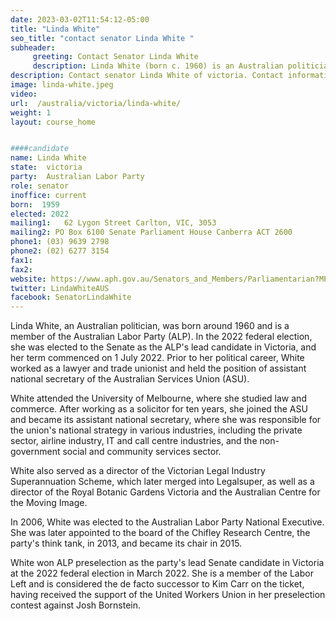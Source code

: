 ```yaml
---
date: 2023-03-02T11:54:12-05:00
title: "Linda White"
seo_title: "contact senator Linda White "
subheader:
     greeting: Contact Senator Linda White
     description: Linda White (born c. 1960) is an Australian politician. She is a member of the Australian Labor Party (ALP) and was elected to the Senate as the party's lead candidate in Victoria at the 2022 federal election, to a term beginning on 1 July 2022. She was a lawyer and trade unionist before entering politics, including as assistant national secretary of the Australian Services Union (ASU).
description: Contact senator Linda White of victoria. Contact information for Linda White includes email address, phone number, and mailing address.
image: linda-white.jpeg
video:
url:  /australia/victoria/linda-white/
weight: 1
layout: course_home


####candidate
name: Linda White
state:	victoria
party:	Australian Labor Party
role: senator
inoffice: current
born:  1959
elected: 2022
mailing1:	62 Lygon Street Carlton, VIC, 3053
mailing2: PO Box 6100 Senate Parliament House Canberra ACT 2600
phone1:	(03) 9639 2798
phone2: (02) 6277 3154
fax1:
fax2:
website: https://www.aph.gov.au/Senators_and_Members/Parliamentarian?MPID=252157
twitter: LindaWhiteAUS
facebook: SenatorLindaWhite
---
```

Linda White, an Australian politician, was born around 1960 and is a member of the Australian Labor Party (ALP). In the 2022 federal election, she was elected to the Senate as the ALP's lead candidate in Victoria, and her term commenced on 1 July 2022. Prior to her political career, White worked as a lawyer and trade unionist and held the position of assistant national secretary of the Australian Services Union (ASU).

White attended the University of Melbourne, where she studied law and commerce. After working as a solicitor for ten years, she joined the ASU and became its assistant national secretary, where she was responsible for the union's national strategy in various industries, including the private sector, airline industry, IT and call centre industries, and the non-government social and community services sector.

White also served as a director of the Victorian Legal Industry Superannuation Scheme, which later merged into Legalsuper, as well as a director of the Royal Botanic Gardens Victoria and the Australian Centre for the Moving Image.

In 2006, White was elected to the Australian Labor Party National Executive. She was later appointed to the board of the Chifley Research Centre, the party's think tank, in 2013, and became its chair in 2015.

White won ALP preselection as the party's lead Senate candidate in Victoria at the 2022 federal election in March 2022. She is a member of the Labor Left and is considered the de facto successor to Kim Carr on the ticket, having received the support of the United Workers Union in her preselection contest against Josh Bornstein.


